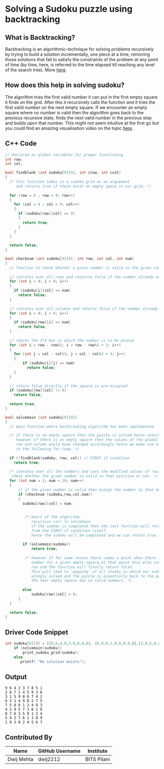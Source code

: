 # Solving a Sudoku puzzle using backtracking

## What is Backtracking?
Backtracking is an algorithmic-technique for solving problems recursively by trying to build a solution incrementally, one piece at a time, removing those solutions that fail to satisfy the constraints of the problem at any point of time (by time, here, is referred to the time elapsed till reaching any level of the search tree).
More [here](https://www.geeksforgeeks.org/backtracking-introduction/).

## How does this help in solving sudoku?
The algorithm tries the first valid number it can put in the first empty square it finds on the grid. After this it recursively calls the function and it tries the first valid number on the next empty square.
If we encounter an empty square where no number is valid then the algorithm goes back to the previous recursive state, finds the next valid number in the previous step and builds upon that number.
This might not seem intuitive at the first go but you could find an amazing visualisation video on the topic [here](https://www.youtube.com/watch?v=_vWRZiDUGHU).

## C++ Code
```cpp
// declared as global variables for proper functioning
int row;
int col;

bool findblank (int sudoku[9][9], int &row, int &col)
{
  /* this function takes in a sudoku grid as an arguement 
     and returns true if there exist an empty space in our grid. */
     
  for (row = 0 ; row < 9; row++)
  {
    for (col = 0 ; col < 9; col++)
    {
      if (sudoku[row][col] == 0)
      {
        return true;
      }
    }
  }
  
  return false;
}

bool checknum (int sudoku[9][9], int row, int col, int num)
{
  // function to check whether a given number is valid in the given row and column
  
  // iterates over all rows and reuturns false if the number already exist in the column.
  for (int i = 0; i < 9; i++)
  {
    if (sudoku[i][col] == num)
      return false;
  }
  
  // iterates over all columns and returns false if the number already exist in the row.
  for (int i = 0; i < 9; i++)
  {
    if (sudoku[row][i] == num)
      return false;
  }
  
  // checks the 3*3 box in which the number is to be placed
  for (int i = row - row%3; i < row - row%3 + 3; i++)
  {
    for (int j = col - col%3; j < col - col%3 + 3; j++)
    {   
        if (sudoku[i][j] == num)
          return false;
    }
  }
  
  // return false directly if the square is pre-occupied
  if (sudoku[row][col] != 0)
    return false;
  
  return true;
}

bool solvemain (int sudoku[9][9])
{
  // main function where backtracking algorithm has been implemented.

  /* if there is no empty square then the puzzle is solved hence return true.
     however if there is an empty square then the values of the global variables 
     row and column would have changed accordingly hence we make use of them
     in the following for-loop. */
     
  if (!findblank(sudoku, row, col)) // FIRST if condition
    return true;
  
  /* iterates over all the numbers and uses the modified values of row, col to 
   check whether the given number is valid in that position or not. */
  for (int num = 1; num < 10; num++)
  {
      // if the given number is valid then assign the number to that empty square
      if (checknum (sudoku,row,col,num))
      { 
        sudoku[row][col] = num;
        
	
         /* heart of the algorithm. 
            recursive call to solvemain.
            if the sudoku is completed then the last function will return true 
            from the FIRST if condition itself.
            hence the sudoku will be completed and we can return true. */
	    
        if (solvemain(sudoku))
			return true;
          
         /* however if for some reason there comes a point when there is no valid
            number for a given empty square,at that point this else condition will 
            run and the function will finally return false.
            This will lead to 'popping' of all stacks in which our sudoku has been
            wrongly solved and the puzzle is essentially back to the point on which
            the next empty square has no valid numbers. */
	    
        else
			sudoku[row][col] = 0;
      }
  }
  
  return false;
}
```

## Driver Code Snippet
```cpp
int sudoku[9][9] = {{0,6,4,0,3,0,0,0,0}, {0,0,0,1,0,0,0,0,0},{3,0,5,0,8,0,0,0,2},{0,0,0,0,0,8,0,7,0},{7,5,0,6,0,2,4,0,0},{0,0,0,0,0,0,0,1,8},{0,0,0,0,0,0,0,0,0},{0,0,2,7,0,0,0,0,9},{1,0,3,0,0,4,0,6,0}};
    if (solvemain(sudoku))  
        print_sudoku_grid(sudoku);
    else
       printf( "No solution exists");
```

## Output
```terminal
9 6 4 2 3 7 8 5 1                                                                                                               
2 8 7 1 4 5 9 3 6                                                                                                               
3 1 5 9 8 6 7 4 2                                                                                                               
6 3 1 4 9 8 2 7 5                                                                                                               
7 5 8 6 1 2 4 9 3                                                                                                               
4 2 9 5 7 3 6 1 8                                                                                                               
8 7 6 3 5 9 1 2 4                                                                                                               
5 4 2 7 6 1 3 8 9                                                                                                               
1 9 3 8 2 4 5 6 7 
```

## Contributed By

| Name | GitHub Username | Institute |
| --- | --- | --- |
| Dwij Mehta | dwij2212 | BITS Pilani |
